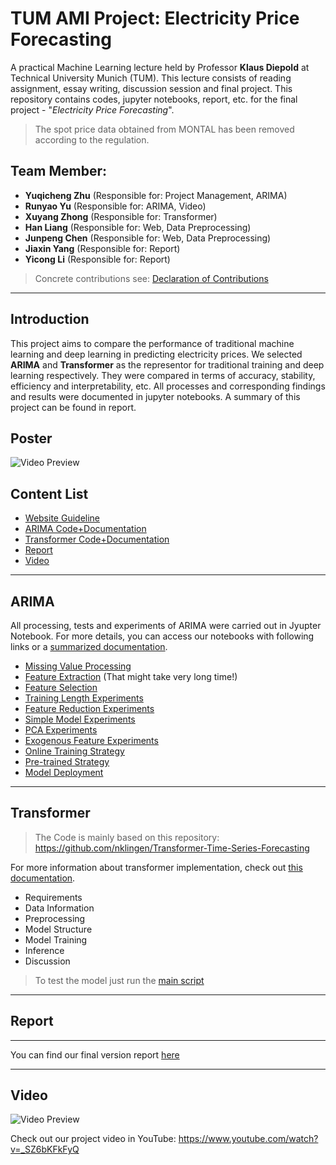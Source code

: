# TUM AMI Project: Electricity Price Forecasting

A practical Machine Learning lecture held by Professor **Klaus Diepold** at Technical University Munich (TUM). This lecture consists of reading assignment, essay writing, discussion session and final project. This repository contains codes, jupyter notebooks, report, etc. for the final project - "*Electricity Price Forecasting*".

> The spot price data obtained from MONTAL has been removed according to the regulation.

## Team Member:

- **Yuqicheng Zhu** (Responsible for: Project Management, ARIMA)
- **Runyao Yu** (Responsible for: ARIMA, Video)
- **Xuyang Zhong** (Responsible for: Transformer)
- **Han Liang** (Responsible for: Web, Data Preprocessing)
- **Junpeng Chen** (Responsible for: Web, Data Preprocessing)
- **Jiaxin Yang** (Responsible for: Report)
- **Yicong Li** (Responsible for: Report)

> Concrete contributions see: [Declaration of Contributions](./Report/Declaration_of_Contributions.md)

---

## Introduction

This project aims to compare the performance of traditional machine learning and deep learning in predicting electricity prices. We selected **ARIMA** and **Transformer** as the representor for traditional training and deep learning respectively. They were compared in terms of accuracy, stability, efficiency and interpretability, etc. All processes and corresponding findings and results were documented in jupyter notebooks. A summary of this project can be found in report.

## Poster

![Video Preview](./Report/poster.png)

## Content List

- [Website Guideline](./Web/web/guide.md)
- [ARIMA Code+Documentation](#arima)
- [Transformer Code+Documentation](#transformer)
- [Report](#report)
- [Video](#video)

---
## ARIMA

All processing, tests and experiments of ARIMA were carried out in Jyupter Notebook. For more details, you can access our notebooks with following links or a [summarized documentation](./ARIMA/ARIMA_Documentation.md).

- [Missing Value Processing](./ARIMA/0_label_missing_processing.ipynb)
- [Feature Extraction](./ARIMA/1_feature_extraction.ipynb) (That might take very long time!)
- [Feature Selection](./ARIMA/2_feature_selection.ipynb)
- [Training Length Experiments](./ARIMA/3_training_length.ipynb)
- [Feature Reduction Experiments](./ARIMA/4_feature_number.ipynb)
- [Simple Model Experiments](./ARIMA/ARIMA_experiments/dummy_experimens_simple_models)
- [PCA Experiments](./ARIMA/ARIMA_experiments/pca_plus_original_features_experiment)
- [Exogenous Feature Experiments](./ARIMA/ARIMA_experiments/with_or_without_exogenous_features_experiement)
- [Online Training Strategy](./ARIMA/5_Online_training.ipynb)
- [Pre-trained Strategy](./ARIMA/6_Pre_trained_solution.ipynb)
- [Model Deployment](./ARIMA/7_model_deployment.ipynb)

---

## Transformer

> The Code is mainly based on this repository: https://github.com/nklingen/Transformer-Time-Series-Forecasting

For more information about transformer implementation, check out [this documentation](./Transformer/README.md).

- Requirements
- Data Information
- Preprocessing
- Model Structure
- Model Training
- Inference
- Discussion

> To test the model just run the [main script](./Transformer/main.py)

---

## Report

---

You can find our final version report [here](./Report)

---
 
## Video

![Video Preview](./Video/GitLab_Video_Preview.gif)

Check out our project video in YouTube: https://www.youtube.com/watch?v=_SZ6bKFkFyQ
